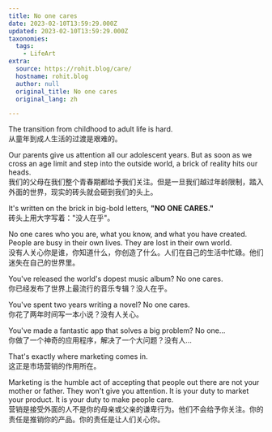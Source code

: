 ```yaml
---
title: No one cares
date: 2023-02-10T13:59:29.000Z
updated: 2023-02-10T13:59:29.000Z
taxonomies:
  tags:
    - LifeArt
extra:
  source: https://rohit.blog/care/
  hostname: rohit.blog
  author: null
  original_title: No one cares
  original_lang: zh

---
```


The transition from childhood to adult life is hard.  
从童年到成人生活的过渡是艰难的。

Our parents give us attention all our adolescent years. But as soon as we cross an age limit and step into the outside world, a brick of reality hits our heads.  
我们的父母在我们整个青春期都给予我们关注。但是一旦我们越过年龄限制，踏入外面的世界，现实的砖头就会砸到我们的头上。

It's written on the brick in big-bold letters, **"NO ONE CARES."**  
砖头上用大字写着："没人在乎"。

No one cares who you are, what you know, and what you have created. People are busy in their own lives. They are lost in their own world.  
没有人关心你是谁，你知道什么，你创造了什么。人们在自己的生活中忙碌。他们迷失在自己的世界里。

You've released the world's dopest music album? No one cares.  
你已经发布了世界上最流行的音乐专辑？没人在乎。

You've spent two years writing a novel? No one cares.  
你花了两年时间写一本小说？没有人关心。

You've made a fantastic app that solves a big problem? No one...  
你做了一个神奇的应用程序，解决了一个大问题？没有人...

That's exactly where marketing comes in.  
这正是市场营销的作用所在。

Marketing is the humble act of accepting that people out there are not your mother or father. They won't give you attention. It is your duty to market your product. It is your duty to make people care.  
营销是接受外面的人不是你的母亲或父亲的谦卑行为。他们不会给予你关注。你的责任是推销你的产品。你的责任是让人们关心你。
